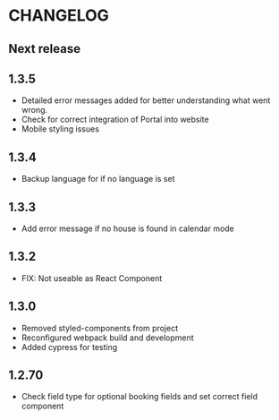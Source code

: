 # CHANGELOG

## Next release


## 1.3.5

- Detailed error messages added for better understanding what went wrong.
- Check for correct integration of Portal into website
- Mobile styling issues
## 1.3.4

- Backup language for if no language is set
## 1.3.3

- Add error message if no house is found in calendar mode

## 1.3.2

- FIX: Not useable as React Component
## 1.3.0

- Removed styled-components from project
- Reconfigured webpack build and development
- Added cypress for testing
## 1.2.70

- Check field type for optional booking fields and set correct field component